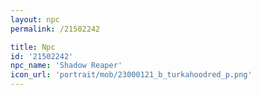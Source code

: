 ```yaml
---
layout: npc
permalink: /21502242

title: Npc
id: '21502242'
npc_name: 'Shadow Reaper'
icon_url: 'portrait/mob/23000121_b_turkahoodred_p.png'
---
```

